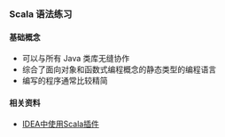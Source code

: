 ### Scala 语法练习
#### 基础概念
- 可以与所有 Java 类库无缝协作
- 综合了面向对象和函数式编程概念的静态类型的编程语言
- 编写的程序通常比较精简


#### 相关资料
- [IDEA中使用Scala插件](https://blog.csdn.net/Zp_insist/article/details/125160303)


